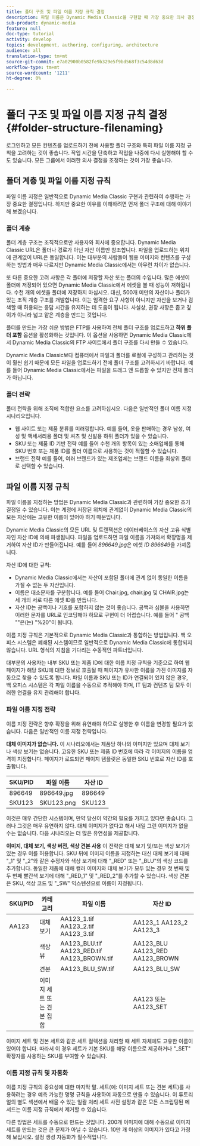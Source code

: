 ```yaml
---
title: 폴더 구조 및 파일 이름 지정 규칙 결정
description: 파일 이름은 Dynamic Media Classic을 구현할 때 가장 중요한 의사 결정일 수 있습니다. 폴더 구조도 마찬가지로 중요합니다. 폴더 구조 및 파일 이름에 사용할 수 있는 매우 중요하며 가능한 방법을 살펴볼 수 있습니다.
sub-product: dynamic-media
feature: null
doc-type: tutorial
activity: develop
topics: development, authoring, configuring, architecture
audience: all
translation-type: tm+mt
source-git-commit: e7a02900b0582fe9b329e5f9bd568f3c54d8d63d
workflow-type: tm+mt
source-wordcount: '1211'
ht-degree: 0%

---
```



# 폴더 구조 및 파일 이름 지정 규칙 결정 {#folder-structure-filenaming}

로그인하고 모든 컨텐츠를 업로드하기 전에 사용할 폴더 구조와 특히 파일 이름 지정 규칙을 고려하는 것이 좋습니다. 작업 시간을 단축하고 작업을 나중에 다시 실행해야 할 수도 있습니다. 모든 그룹에서 이러한 의사 결정을 조정하는 것이 가장 좋습니다.

## 폴더 계층 및 파일 이름 지정 규칙

파일 이름 지정은 일반적으로 Dynamic Media Classic 구현과 관련하여 수행하는 가장 중요한 결정입니다. 하지만 중요한 이유를 이해하려면 먼저 폴더 구조에 대해 이야기해 보겠습니다.

### 폴더 계층

폴더 계층 구조는 조직적으로만 사용자와 회사에 중요합니다. Dynamic Media Classic URL은 폴더나 경로가 아닌 자산 이름만 참조합니다. 파일을 업로드하는 위치에 관계없이 URL은 동일합니다. 이는 대부분의 사람들이 웹용 이미지와 컨텐츠를 구성하는 방법과 매우 다르지만 Dynamic Media Classic에서는 아무런 차이가 없습니다.

또 다른 중요한 고려 사항은 각 폴더에 저장할 자산 또는 폴더의 수입니다. 많은 에셋이 폴더에 저장되어 있으면 Dynamic Media Classic에서 에셋을 볼 때 성능이 저하됩니다. 수천 개의 에셋을 폴더에 저장하지 마십시오. 대신, 500개 미만의 자산이나 폴더가 있는 조직 계층 구조를 개발합니다. 이는 엄격한 요구 사항이 아니지만 자산을 보거나 검색할 때 허용되는 응답 시간을 유지하는 데 도움이 됩니다. 사실상, 권장 사항은 좁고 깊이가 아니라 넓고 얕은 계층을 만드는 것입니다.

폴더를 만드는 가장 쉬운 방법은 FTP를 사용하여 전체 폴더 구조를 업로드하고 **하위 폴더 포함** 옵션을 활성화하는 것입니다. 이 옵션을 사용하면 Dynamic Media Classic에서 Dynamic Media Classic의 FTP 사이트에서 폴더 구조를 다시 만들 수 있습니다.

Dynamic Media Classic보다 컴퓨터에서 파일과 폴더를 로컬에 구성하고 관리하는 것이 훨씬 쉽기 때문에 모든 파일을 업로드하기 전에 폴더 구조를 고려하시기 바랍니다. 예를 들어 Dynamic Media Classic에서는 파일을 드래그 앤 드롭할 수 있지만 전체 폴더가 아닙니다.

### 폴더 전략

폴더 전략을 위해 조직에 적합한 요소를 고려하십시오. 다음은 일반적인 폴더 이름 지정 시나리오입니다.

- 웹 사이트 또는 제품 분류를 미러링합니다. 예를 들어, 옷을 판매하는 경우 남성, 여성 및 액세서리용 폴더 및 셔츠 및 신발용 하위 폴더가 있을 수 있습니다.
- SKU 또는 제품 ID 기반 전략 예를 들어 수천 개의 항목이 있는 소매업체를 통해 SKU 번호 또는 제품 ID를 폴더 이름으로 사용하는 것이 적절할 수 있습니다.
- 브랜드 전략 예를 들어, 여러 브랜드가 있는 제조업체는 브랜드 이름을 최상위 폴더로 선택할 수 있습니다.

## 파일 이름 지정 규칙

파일 이름을 지정하는 방법은 Dynamic Media Classic과 관련하여 가장 중요한 초기 결정일 수 있습니다. 이는 계정에 저장된 위치에 관계없이 Dynamic Media Classic의 모든 자산에는 고유한 이름이 있어야 하기 때문입니다.

Dynamic Media Classic의 모든 URL 및 트랜잭션은 데이터베이스의 자산 고유 식별자인 자산 ID에 의해 파생됩니다. 파일을 업로드하면 파일 이름을 가져와서 확장명을 제거하여 자산 ID가 만들어집니다. 예를 들어 _896649.jpg_&#x200B;은 에셋 _ID 896649_&#x200B;을 가져옵니다.

자산 ID에 대한 규칙:

- Dynamic Media Classic에서는 자산이 포함된 폴더에 관계 없이 동일한 이름을 가질 수 없는 두 자산입니다.
- 이름은 대소문자를 구분합니다. 예를 들어 Chair.jpg, chair.jpg 및 CHAIR.jpg는 세 개의 서로 다른 에셋 ID를 만듭니다.
- 자산 ID는 공백이나 기호를 포함하지 않는 것이 좋습니다. 공백과 심볼을 사용하면 이러한 문자를 URL로 인코딩해야 하므로 구현이 더 어렵습니다. 예를 들어 &quot; 공백 &quot;&quot;은(는) &quot;%20&quot;이 됩니다.

이름 지정 규칙은 기본적으로 Dynamic Media Classic과 통합하는 방법입니다. 백 오피스 시스템은 폐쇄된 시스템이므로 일반적으로 Dynamic Media Classic에 통합되지 않습니다. URL 형식의 지침을 기다리는 수동적인 파트너입니다.

대부분의 사용자는 내부 SKU 또는 제품 ID에 대한 이름 지정 규칙을 기준으로 하여 웹 페이지가 해당 SKU에 대한 정보로 호출될 때 페이지가 유사한 이름을 가진 이미지를 자동으로 찾을 수 있도록 합니다. 파일 이름과 SKU 또는 ID가 연결되어 있지 않은 경우, 백 오피스 시스템은 각 파일 이름을 수동으로 추적해야 하며, IT 팀과 컨텐츠 팀 모두 이러한 연결을 유지 관리해야 합니다.

### 파일 이름 지정 전략

이름 지정 전략은 향후 확장을 위해 유연해야 하므로 실행한 후 이름을 변경할 필요가 없습니다. 다음은 일반적인 이름 지정 전략입니다.

**대체 이미지가 없습니다.** 이 시나리오에서는 제품당 하나의 이미지만 있으며 대체 보기나 색상 보기는 없습니다. 고유한 SKU 또는 제품 ID 번호에 따라 각 이미지의 이름을 엄격히 지정합니다. 페이지가 로드되면 페이지 템플릿은 동일한 SKU 번호로 자산 ID를 호출합니다.

| SKU/PID | 파일 이름 | 자산 ID |
| ------- | ---------- | -------- |
| 896649 | 896649.jpg | 896649 |
| SKU123 | SKU123.png | SKU123 |

이것은 매우 간단한 시스템이며, 만약 당신이 약간의 필요를 가지고 있다면 좋습니다. 그러나 그것은 매우 유연하지 않다. 대체 이미지가 없다고 해서 내일 그런 이미지가 없을 수는 없습니다. 다음 시나리오는 더 많은 유연성을 제공합니다.

**이미지, 대체 보기, 색상 버전, 색상 견본 사용** 이 전략은 대체 보기 및/또는 색상 보기가 있는 경우 이를 허용합니다. SKU 뒤에 이미지 이름을 지정하는 대신 대체 보기에 대해 &quot;_1&quot; 및 &quot;_2&quot;와 같은 수정자와 색상 보기에 대해 &quot;_RED&quot; 또는 &quot;_BLU&quot;의 색상 코드를 추가합니다. 동일한 제품에 대해 컬러 이미지와 대체 보기가 모두 있는 경우 첫 번째 및 두 번째 빨간색 보기에 대해 &quot;_RED_1&quot; 및 &quot;_RED_2&quot;를 추가할 수 있습니다. 색상 견본은 SKU, 색상 코드 및 &quot;_SW&quot; 익스텐션으로 이름이 지정됩니다.

| SKU/PID | 카테고리 | 파일 이름 | 자산 ID |
| ------- | ----------------------- | ------------------------------------------- | ------------------------------- |
| AA123 | 대체 보기 | AA123_1.tif AA123_2.tif AA123_3.tif | AA123_1 AA123_2 AA123_3 |
|  | 색상 뷰 | AA123_BLU.tif AA123_RED.tif AA123_BROWN.tif | AA123_BLU AA123_RED AA123_BROWN |
|  | 견본 | AA123_BLU_SW.tif | AA123_BLU_SW |
|  | 이미지 세트 또는 견본 집합 |  | AA123 또는 AA123_SET | — |

이미지 세트 및 견본 세트와 같은 세트 컬렉션을 처리할 때 세트 자체에도 고유한 이름이 있어야 합니다. 따라서 이 경우 세트가 기본 SKU를 해당 이름으로 제공하거나 &quot;_SET&quot; 확장자를 사용하는 SKU를 부여할 수 있습니다.

### 이름 지정 규칙 및 자동화

이름 지정 규칙의 중요성에 대한 마지막 말. 세트(예: 이미지 세트 또는 견본 세트)를 사용하려는 경우 예측 가능한 명명 규칙을 사용하여 자동으로 만들 수 있습니다. 이 튜토리얼의 별도 섹션에서 배울 수 있는 일괄 처리 세트 사전 설정과 같은 모든 스크립팅된 메서드는 이름 지정 규칙에서 제거할 수 있습니다.

다른 방법은 세트를 수동으로 만드는 것입니다. 200개 이미지에 대해 수동으로 이미지 세트를 만드는 것은 큰 문제가 아닐 수 있습니다. 10만 개 이상의 이미지가 있다고 가정해 보십시오. 설정 생성 자동화가 필수적입니다.
